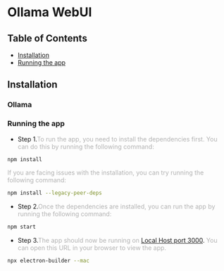 # Ollama WebUI

## Table of Contents

- [Installation](#installation)
- [Running the app](#running-the-app)

## Installation <a name="installation"></a>

### Ollama

### Running the app <a name="running-the-app"></a>

- Step 1.<span style="opacity: 0.32">To run the app, you need to install the dependencies first. You can do this by running the following command:
  </span>

```bash
npm install
```

<span style="opacity: 0.32">If you are facing issues with the installation, you can try running the following command:

```bash
npm install --legacy-peer-deps
```

- Step 2.<span style="opacity: 0.32">Once the dependencies are installed, you can run the app by running the following command:
  </span>

```bash
npm start
```

- Step 3.<span style="opacity: 0.32">The app should now be running on </span>[Local Host port 3000](http://localhost:3000). <span style="opacity: 0.32">You can open this URL in your browser to view the app. </span>


```bash
npx electron-builder --mac
```
